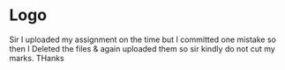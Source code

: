 # Logo
Sir I uploaded my assignment on the time but I committed one mistake so then I Deleted the files &amp; again uploaded them so sir kindly do not cut my marks. THanks
